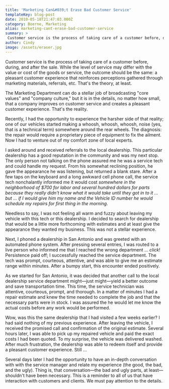 ```yaml
---
title: 'Marketing Can&#039;t Erase Bad Customer Service'
templateKey: blog-post
date: 2010-05-18T21:47:03.000Z
category: Boerne, Marketing
alias: marketing-cant-erase-bad-customer-service
summary: > 
 Customer service is the process of taking care of a customer before, during, and after the sale. While the level of service may differ with the value or cost of the goods or service, the outcome should be the same: a pleasant customer experience that reinforces perceptions gathered through marketing materials, referrals, etc. That's the theory, at least.
author: Cindy
image: /assets/eraser.jpg
---
```


Customer service is the process of taking care of a customer before, during, and after the sale. While the level of service may differ with the value or cost of the goods or service, the outcome should be the same: a pleasant customer experience that reinforces perceptions gathered through marketing materials, referrals, etc. That's the theory, at least.

The Marketing Department can do a stellar job of broadcasting "core values" and "company culture," but it is in the details, no matter how small, that a company improves on customer service and creates a pleasant customer experience. That's the reality.

Recently, I had the opportunity to experience the harsher side of that reality; one of our vehicles started making a whoosh, whoosh, whoosh, noise (yes, that is a technical term) somewhere around the rear wheels. The diagnosis: the repair would require a proprietary piece of equipment to fix the ailment. Now I had to venture out of my comfort zone of local experts.

I asked around and received referrals to the local dealership. This particular dealership has a good reputation in the community and was my next stop. The only person not talking on the phone assured me he was a service tech and could handle my request. From his somewhat reclining position, he gave the appearance he was listening, but returned a blank stare. After a few taps on the keyboard and a long awkward cell phone call, the service tech nonchalantly informed me it would cost _somewhere in the neighborhood of $700 for labor and several hundred dollars for parts because they really didn't know what it would take until they got in to it ... but ... if I would give him my name and the Vehicle ID number he would schedule my repairs for first thing in the morning_.

Needless to say, I was not feeling all warm and fuzzy about leaving my vehicle with this tech or this dealership. I decided to search for dealership that would be a little more forthcoming with estimates and at least give the appearance they wanted my business. This was not a stellar experience.

Next, I phoned a dealership in San Antonio and was greeted with an automated phone system. After pressing several entries, I was routed to a live person who informed me that I reached the wrong department ... _click_! Persistence paid off; I successfully reached the service department. The tech was prompt, courteous, attentive, and was able to give me an estimate range within minutes. After a bumpy start, this encounter ended positively.

As we started for San Antonio, it was decided that another call to the local dealership service department might—just might—yield a better outcome and save transportation time. This time, the service technician was attentive, courteous, prompt, and thorough. In a matter of minutes I had a repair estimate and knew the time needed to complete the job and that the necessary parts were in stock. I was assured the he would let me know the actual costs before any work would be performed.

Wow, was this the same dealership that I had visited a few weeks earlier? I had said nothing of my previous experience. After leaving the vehicle, I received the promised call and confirmation of the original estimate. Several hours later, I was able to pick up my repaired vehicle and paid the exact costs I had been quoted. To my surprise, the vehicle was delivered washed. After much frustration, the dealership was able to redeem itself and provide a pleasant customer experience. Still ...

Several days later I had the opportunity to have an in-depth conversation with with the service manager and relate my experience (the good, the bad, and the ugly). Thing is, that conversation—the bad and ugly parts, at least—shouldn't have been necessary. This is a reminder to all of us that have interaction with customers and clients. We must pay attention to the details.